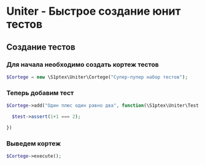 # Uniter - Быстрое создание юнит тестов

## Создание тестов

### Для начала необходимо создать кортеж тестов
```php
$Cortege = new \S1ptex\Uniter\Cortege("Супер-пупер набор тестов");
```

### Теперь добавим тест

```php
$Cortege->add("Один плюс один равно два", function(\S1ptex\Uniter\Test $test){

  $test->assert(1+1 === 2);

})
```

### Выведем кортеж
```php
$Cortege->execute();
```


